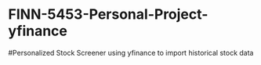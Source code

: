 # FINN-5453-Personal-Project-yfinance
#Personalized Stock Screener using yfinance to import historical stock data
